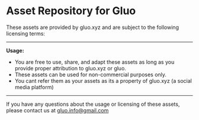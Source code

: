 # Asset Repository for Gluo

These assets are provided by gluo.xyz and are subject to the following licensing terms:

---------------------

**Usage:**

- You are free to use, share, and adapt these assets as long as you provide proper attribution to gluo.xyz or gluo.
- These assets can be used for non-commercial purposes only.
- You cant refer them as your assets as its a property of gluo.xyz (a social media platform)

-----------------


If you have any questions about the usage or licensing of these assets, please contact us at gluo.info@gmail.com
